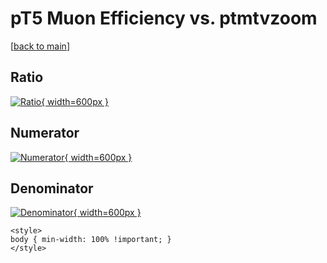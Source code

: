 # pT5 Muon Efficiency vs. ptmtvzoom

[[back to main](./)]



## Ratio

[![Ratio](../mtv/var/pT5_13_eff_ptmtvzoom.png){ width=600px }](../mtv/var/pT5_13_eff_ptmtvzoom.pdf)

## Numerator

[![Numerator](../mtv/num/pT5_13_eff_ptmtvzoom_num0.png){ width=600px }](../mtv/num/pT5_13_eff_ptmtvzoom_num0.pdf)

## Denominator

[![Denominator](../mtv/den/pT5_13_eff_ptmtvzoom_den.png){ width=600px }](../mtv/den/pT5_13_eff_ptmtvzoom_den.pdf)


``` {=html}
<style>
body { min-width: 100% !important; }
</style>
```
